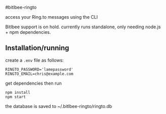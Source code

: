 #bitlbee-ringto

access your Ring.to messages using the CLI

Bitlbee support is on hold. currently runs standalone, only needing node.js + npm dependencies.



## Installation/running

create a `.env` file as follows:

    RINGTO_PASSWORD='lamepassword'
    RINGTO_EMAIL=chris@example.com

get dependencies then run

    npm install
    npm start

the database is saved to ~/.bitlbee-ringto/ringto.db

